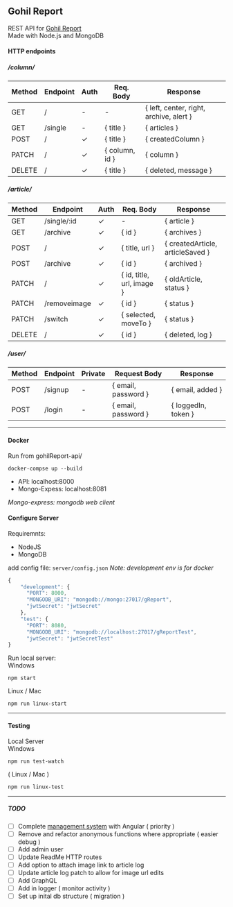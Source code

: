 ## Gohil Report

   REST API for [Gohil Report](http://www.gohilreport.com)  
   Made with Node.js and MongoDB  

#### HTTP endpoints  

##### /column/  
Method | Endpoint | Auth | Req. Body | Response
--- | --- | --- | --- | ---
GET | / | - | - | { left, center, right, archive, alert }
GET | /single | - | { title } |  { articles }
POST | / | ✓ | { title }| { createdColumn }
PATCH | / |  ✓ | { column, id } | { column }
DELETE | / |  ✓ | { title } | { deleted, message }

##### /article/  
Method | Endpoint | Auth | Req. Body | Response
--- | --- | --- | --- | ---
GET | /single/:id |  ✓ | - | { article }
GET | /archive |  ✓ | { id } | { archives }
POST | / |  ✓ | { title, url } | { createdArticle, articleSaved }
POST | /archive |  ✓ | { id } | { archived }
PATCH | / |  ✓ | { id, title, url, image   } | { oldArticle, status }
PATCH | /removeimage |  ✓ | { id } | { status }
PATCH | /switch |  ✓ | { selected, moveTo } | { status }
DELETE | / |  ✓ | { id } | { deleted, log }

##### /user/  
Method | Endpoint | Private | Request Body | Response
--- | --- | --- | --- | ---
POST | /signup | - | { email, password } | { email, added }
POST | /login | - | { email, password } | { loggedIn, token }

___

#### Docker  

Run from gohilReport-api/
```
docker-compse up --build
```

* API:            localhost:8000
* Mongo-Expess:   localhost:8081

_Mongo-express: mongodb web client_

#### Configure Server
Requiremnts:
* NodeJS
* MongoDB  

add config file: `server/config.json`
_Note: development env is for docker_
```javascript
{
    "development": {
      "PORT": 8000,
      "MONGODB_URI": "mongodb://mongo:27017/gReport",
      "jwtSecret": "jwtSecret"
    },
    "test": {
      "PORT": 8080,
      "MONGODB_URI": "mongodb://localhost:27017/gReportTest",
      "jwtSecret": "jwtSecretTest"
}
```  

Run local server:  
Windows  
```
npm start
```

Linux / Mac  
```
npm run linux-start
```  

___

#### Testing

Local Server  
Windows
```
npm run test-watch
```

( Linux / Mac )
```
npm run linux-test
```  
___

##### TODO
- [ ] Complete [management system](https://github.com/hitesh-92/gohilReportManager) with Angular ( priority )
- [ ] Remove and refactor anonymous functions where appropriate ( easier debug )
- [ ] Add admin user
- [ ] Update ReadMe HTTP routes
- [ ] Add option to attach image link to article log
- [ ] Update article log patch to allow for image url edits
- [ ] Add GraphQL
- [ ] Add in logger ( monitor activity )
- [ ] Set up inital db structure ( migration )
